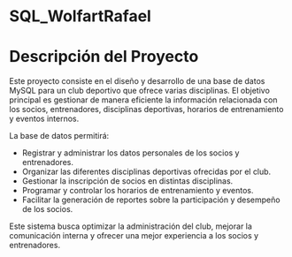 # SQL_WolfartRafael

# Descripción del Proyecto

Este proyecto consiste en el diseño y desarrollo de una base de datos MySQL para un club deportivo que ofrece varias disciplinas. El objetivo principal es gestionar de manera eficiente la información relacionada con los socios, entrenadores, disciplinas deportivas, horarios de entrenamiento y eventos internos.

La base de datos permitirá:

- Registrar y administrar los datos personales de los socios y entrenadores.
- Organizar las diferentes disciplinas deportivas ofrecidas por el club.
- Gestionar la inscripción de socios en distintas disciplinas.
- Programar y controlar los horarios de entrenamiento y eventos.
- Facilitar la generación de reportes sobre la participación y desempeño de los socios.

Este sistema busca optimizar la administración del club, mejorar la comunicación interna y ofrecer una mejor experiencia a los socios y entrenadores.
